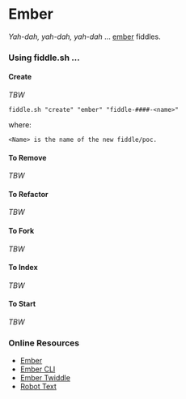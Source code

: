 Ember
======

_Yah-dah, yah-dah, yah-dah_ ... [ember](http://emberjs.com/) fiddles.


### Using fiddle.sh ...

#### Create

_TBW_

    fiddle.sh "create" "ember" "fiddle-####-<name>"

where:

    <Name> is the name of the new fiddle/poc.


#### To Remove

_TBW_

#### To Refactor

_TBW_

#### To Fork

_TBW_

#### To Index

_TBW_

#### To Start

_TBW_

### Online Resources

*   [Ember](https://emberjs.com)
*   [Ember CLI](http://www.ember-cli.com/)
*   [Ember Twiddle](https://ember-twiddle.com/)
*   [Robot Text](http://www.robotstxt.org/)
